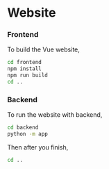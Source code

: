 # Website

### Frontend

To build the Vue website,

```sh
cd frontend
npm install
npm run build
cd ..
```

### Backend

To run the website with backend,

```sh
cd backend
python -m app
```

Then after you finish,

```sh
cd ..
```